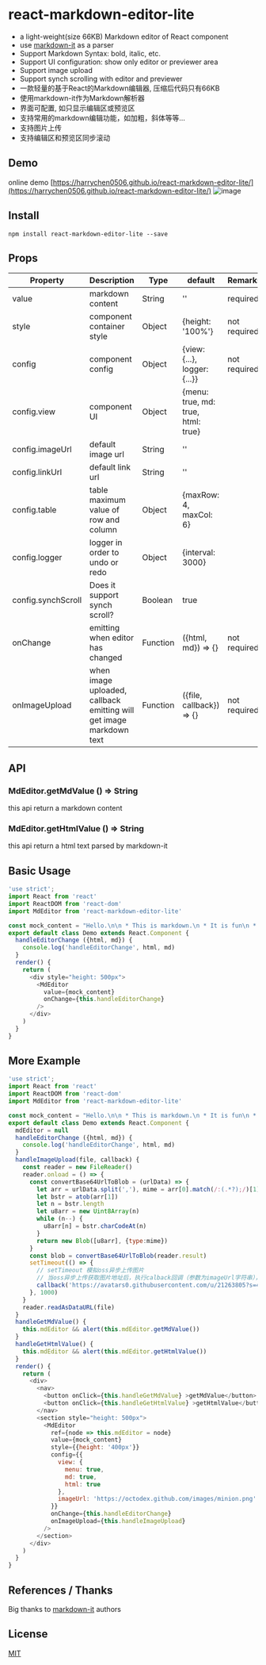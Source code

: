 # react-markdown-editor-lite

* a light-weight(size 66KB) Markdown editor of React component
* use [markdown-it](https://github.com/markdown-it/markdown-it) as a parser
* Support Markdown Syntax: bold, italic, etc.
* Support UI configuration: show only editor or previewer area
* Support image upload
* Support synch scrolling with editor and previewer
* 一款轻量的基于React的Markdown编辑器, 压缩后代码只有66KB
* 使用markdown-it作为Markdown解析器
* 界面可配置, 如只显示编辑区或预览区
* 支持常用的markdown编辑功能，如加粗，斜体等等...
* 支持图片上传
* 支持编辑区和预览区同步滚动

## Demo

online demo [https://harrychen0506.github.io/react-markdown-editor-lite/](https://harrychen0506.github.io/react-markdown-editor-lite/)
![image](https://github.com//HarryChen0506/react-markdown-editor-lite/blob/master/example/react-markdown-editor-lite-v-0-3-6.PNG?raw=true)

## Install

```
npm install react-markdown-editor-lite --save
```

## Props

| Property | Description | Type | default | Remarks |
| --- | --- | --- | --- | --- |
| value | markdown content | String | '' | required |
| style | component container style | Object | {height: '100%'} | not required |
| config | component config | Object | {view: {...}, logger: {...}} | not required |
| config.view | component UI | Object | {menu: true, md: true, html: true} |  |
| config.imageUrl | default image url | String | '' | |
| config.linkUrl | default link url | String | '' | |
| config.table | table maximum value of row and column | Object | {maxRow: 4, maxCol: 6} | |
| config.logger | logger in order to undo or redo | Object | {interval: 3000} | |
| config.synchScroll | Does it support synch scroll? | Boolean | true | |
| onChange | emitting when editor has changed | Function | ({html, md}) => {} | not required |
| onImageUpload | when image uploaded, callback emitting will get image markdown text | Function | ({file, callback}) => {} | not required |

## API

### MdEditor.getMdValue () => String

this api return a markdown content 

### MdEditor.getHtmlValue () => String

this api return a html text parsed by markdown-it

## Basic Usage

```js
'use strict';
import React from 'react'
import ReactDOM from 'react-dom'
import MdEditor from 'react-markdown-editor-lite'

const mock_content = "Hello.\n\n * This is markdown.\n * It is fun\n * Love it or leave it."
export default class Demo extends React.Component {
  handleEditorChange ({html, md}) {    
    console.log('handleEditorChange', html, md)
  }
  render() {
    return (      
      <div style="height: 500px">
        <MdEditor
          value={mock_content}
          onChange={this.handleEditorChange} 
        />                
      </div>
    )
  }
}
```

## More Example

```js
'use strict';
import React from 'react'
import ReactDOM from 'react-dom'
import MdEditor from 'react-markdown-editor-lite'

const mock_content = "Hello.\n\n * This is markdown.\n * It is fun\n * Love it or leave it."
export default class Demo extends React.Component {
  mdEditor = null
  handleEditorChange ({html, md}) {    
    console.log('handleEditorChange', html, md)
  }
  handleImageUpload(file, callback) {
    const reader = new FileReader()
    reader.onload = () => {      
      const convertBase64UrlToBlob = (urlData) => {  
        let arr = urlData.split(','), mime = arr[0].match(/:(.*?);/)[1]
        let bstr = atob(arr[1])
        let n = bstr.length
        let u8arr = new Uint8Array(n)
        while (n--) {
          u8arr[n] = bstr.charCodeAt(n)
        }
        return new Blob([u8arr], {type:mime})
      }
      const blob = convertBase64UrlToBlob(reader.result)
      setTimeout(() => {
        // setTimeout 模拟oss异步上传图片
        // 当oss异步上传获取图片地址后，执行calback回调（参数为imageUrl字符串），即可将图片地址写入markdown
        callback('https://avatars0.githubusercontent.com/u/21263805?s=40&v=4')
      }, 1000)
    }
    reader.readAsDataURL(file)
  }
  handleGetMdValue() {   
    this.mdEditor && alert(this.mdEditor.getMdValue())      
  }
  handleGetHtmlValue() {    
    this.mdEditor && alert(this.mdEditor.getHtmlValue())      
  }
  render() {
    return (      
      <div>
        <nav>
          <button onClick={this.handleGetMdValue} >getMdValue</button>  
          <button onClick={this.handleGetHtmlValue} >getHtmlValue</button>  
        </nav>
        <section style="height: 500px">
          <MdEditor 
            ref={node => this.mdEditor = node}
            value={mock_content}
            style={{height: '400px'}}
            config={{
              view: {
                menu: true,
                md: true,
                html: true
              },
              imageUrl: 'https://octodex.github.com/images/minion.png'
            }}
            onChange={this.handleEditorChange} 
            onImageUpload={this.handleImageUpload}
          />
        </section>                        
      </div>      
    )
  }
}
```

## References / Thanks

Big thanks to [markdown-it](https://github.com/markdown-it/markdown-it) authors

## License

[MIT](https://github.com/HarryChen0506/react-markdown-editor-lite/blob/master/LICENSE)

